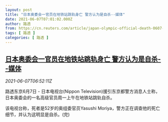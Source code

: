 ```yaml
---
layout: post
title: "日本奥委会一官员在地铁站跳轨身亡 警方认为是自杀--媒体"
date: 2021-06-07T07:01:02.000Z
author: 路透
from: https://cn.reuters.com/article/japan-olympic-official-death-0607-mon-idCNKCS2DJ0L0
tags: [ 路透 ]
categories: [ 路透 ]
---
```

<!--1623049262000-->
[日本奥委会一官员在地铁站跳轨身亡 警方认为是自杀--媒体](https://cn.reuters.com/article/japan-olympic-official-death-0607-mon-idCNKCS2DJ0L0)
------

<div>
<div><i>2021-06-07T06:52:11Z</i></div><p>路透东京6月7日 - 日本电视台(Nippon Television)援引东京都警方消息人士称，日本奥委会的一名高级官员周一上午在地铁站跳轨自杀。</p><p>该电视台称，死者是52岁的奥组委官员Yasushi Moriya，警方正在调查他的死亡细节，并认为这明显是自杀。(完)</p>
</div>
